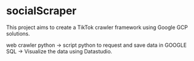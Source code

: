 # socialScraper

This project aims to create a TikTok crawler framework using Google GCP solutions.

web crawler python -> script python to request and save data in GOOGLE SQL -> Visualize the data using Datastudio.
